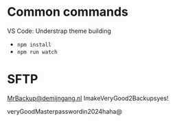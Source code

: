 # Common commands
VS Code: Understrap theme building
- `npm install`
- `npm run watch`
# SFTP
MrBackup@demijngang.nl
ImakeVeryGood2Backupsyes!

veryGoodMasterpasswordin2024haha@